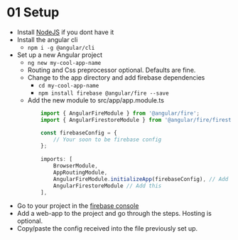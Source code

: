 # 01 Setup

- Install [NodeJS](https://nodejs.org/en/) if you dont have it
- Install the angular cli
  - `npm i -g @angular/cli` 
- Set up a new Angular project
  - `ng new my-cool-app-name`
  - Routing and Css preprocessor optional. Defaults are fine.
  - Change to the app directory and add firebase dependencies
    - `cd my-cool-app-name`
    - `npm install firebase @angular/fire --save`
  - Add the new module to src/app/app.module.ts
    ``` ts
        import { AngularFireModule } from '@angular/fire';
        import { AngularFirestoreModule } from '@angular/fire/firestore';

        const firebaseConfig = {
            // Your soon to be firebase config
        };
        
        imports: [
            BrowserModule,
            AppRoutingModule,
            AngularFireModule.initializeApp(firebaseConfig), // Add this
            AngularFirestoreModule // Add this
        ],
    ```
- Go to your project in the [firebase console](https://console.firebase.google.com/)
- Add a web-app to the project and go through the steps. Hosting is optional.
- Copy/paste the config received into the file previously set up.
